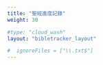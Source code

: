 ```yaml
---
title: "聖經進度記錄"
weight: 30

#type: "cloud_wash"
layout: "bibletracker_layout"

#  ignoreFiles = ["\\.txt$"]
---
```



<script type="text/babel" data-presets="react">
    const oldTestamentBooks = {
        "創世記": 50, "出埃及記": 40, "利未記": 27, "民數記": 36, "申命記": 34,
        "約書亞記": 24, "士師記": 21, "路得記": 4, "撒母耳記上": 31, "撒母耳記下": 24,
        "列王紀上": 22, "列王紀下": 25, "歷代志上": 29, "歷代志下": 36,
        "以斯拉記": 10, "尼希米記": 13, "以斯帖記": 10, "約伯記": 42,
        "詩篇": 150, "箴言": 31, "傳道書": 12, "雅歌": 8,
        "以賽亞書": 66, "耶利米書": 52, "耶利米哀歌": 5, "以西結書": 48, "但以理書": 12,
        "何西阿書": 14, "約珥書": 3, "阿摩司書": 9, "俄巴底亞書": 1, "約拿書": 4,
        "彌迦書": 7, "那鴻書": 3, "哈巴谷書": 3, "西番雅書": 3, "哈該書": 2,
        "撒迦利亞書": 14, "瑪拉基書": 4
    };

    const newTestamentBooks = {
        "馬太福音": 28, "馬可福音": 16, "路加福音": 24, "約翰福音": 21,
        "使徒行傳": 28, "羅馬書": 16, "哥林多前書": 16, "哥林多後書": 13,
        "加拉太書": 6, "以弗所書": 6, "腓立比書": 4, "歌羅西書": 4,
        "帖撒羅尼迦前書": 5, "帖撒羅尼迦後書": 3, "提摩太前書": 6, "提摩太後書": 4,
        "提多書": 3, "腓利門書": 1, "希伯來書": 13, "雅各書": 5,
        "彼得前書": 5, "彼得後書": 3, "約翰一書": 5, "約翰二書": 1,
        "約翰三書": 1, "猶大書": 1, "啟示錄": 22
    };

    function BibleTracker() {
        const [readChapters, setReadChapters] = React.useState(() => {
            return JSON.parse(localStorage.getItem("bibleProgress")) || {};
        });

        const toggleChapter = (book, chapter) => {
            const newReadChapters = { ...readChapters };
            newReadChapters[book] = newReadChapters[book] || [];
            newReadChapters[book][chapter] = !newReadChapters[book][chapter];
            setReadChapters(newReadChapters);
            localStorage.setItem("bibleProgress", JSON.stringify(newReadChapters));
        };

        const downloadBackup = () => {
            const dataStr = "data:text/json;charset=utf-8," + encodeURIComponent(JSON.stringify(readChapters));
            const downloadAnchorNode = document.createElement("a");
            downloadAnchorNode.setAttribute("href", dataStr);
            downloadAnchorNode.setAttribute("download", "bible_progress_backup.json");
            document.body.appendChild(downloadAnchorNode);
            downloadAnchorNode.click();
            downloadAnchorNode.remove();
        };

        const uploadBackup = (event) => {
            const file = event.target.files[0];
            if (!file) return;

            const reader = new FileReader();
            reader.onload = (e) => {
                try {
                    const uploadedData = JSON.parse(e.target.result);
                    setReadChapters(uploadedData);
                    localStorage.setItem("bibleProgress", JSON.stringify(uploadedData));
                    alert("備份已成功上傳並恢復！");
                } catch (error) {
                    alert("上傳的文件格式錯誤！");
                }
            };
            reader.readAsText(file);
        };

        return (
            <div>
                <button onClick={downloadBackup}>下載進度備份</button>
                <input type="file" accept=".json" onChange={uploadBackup} />
                <div className="section-title">舊約聖經</div>
                {Object.entries(oldTestamentBooks).map(([book, chapters]) => (
                    <div key={book} className="book old-testament">
                        <strong>{book}</strong>
                        <div>
                            {[...Array(chapters).keys()].map(i => (
                                <span key={i} className={ ` chapter ${ readChapters[book] && readChapters[book][i] ? "read" : "" } ` }
                                      onClick={() => toggleChapter(book, i)}>
                                        {i + 1}
                                    </span>
                            ))}
                        </div>
                    </div>
                ))}
                <div className="section-title">新約聖經</div>
                {Object.entries(newTestamentBooks).map(([book, chapters]) => (
                    <div key={book} className="book new-testament">
                        <strong>{book}</strong>
                        <div>
                            {[...Array(chapters).keys()].map(i => (
                                <span key={i} className={`chapter ${readChapters[book] && readChapters[book][i] ? "read" : ""}`}
                                      onClick={() => toggleChapter(book, i)}>
                                        {i + 1}
                                    </span>
                            ))}
                        </div>
                    </div>
                ))}
            </div>
        );
    }

    ReactDOM.createRoot(document.getElementById("app")).render(<BibleTracker />);
</script>